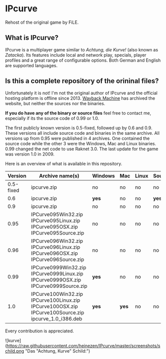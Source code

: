 # IPcurve

Rehost of the original game by FiLE.

## What is IPcurve?

IPcurve is a multiplayer game similar to *Achtung, die Kurve!* (also known as *Zatacka*). Its features include local and network play, specials, player profiles and a great range of configurable options. Both German and English are supported languages.

## Is this a complete repository of the orininal files?

Unfortunately it is not! I'm not the original author of IPcurve and the official hosting platform is offline since 2013. [Wayback Machine](https://web.archive.org/web/20080810194009*/http://ozone.game-host.org/kurve/) has archived the website, but neither the sources nor the binaries.

**If you do have any of the binary or source files** feel free to contact me, especially if its the source code of 0.99 or 1.0.

The first publicly known version is 0.5-fixed, followed up by 0.6 and 0.9. These versions all include source code and binaries in the same archive. All versions up from 0.95 were published in 4 archives. One contained the source code while the other 3 were the Windows, Mac and Linux binaries. 0.99 changed the net code to use Raknet 3.0. The last update for the game was version 1.0 in 2009.

Here is an overview of what is available in this repository.

| Version  | Archive name(s)         | Windows | Mac     | Linux | Source  |
|----------|-------------------------|---------|---------|-------|---------|
| 0.5-fixed| ipcurve.zip             | no      | no      | no    | no      |
| 0.6      | ipcurve.zip             | **yes** | no      | no    | **yes** |
| 0.9      | ipcurve.zip             | no      | no      | no    | no      |
| 0.95     | IPCurve095Win32.zip<br>IPCurve095Linux.zip<br>IPCurve095OSX.zip <br> IPCurve095Source.zip | no      | no      | no    | no      |
| 0.96     | IPCurve096Win32.zip<br>IPCurve096Linux.zip<br>IPCurve096OSX.zip <br> IPCurve096Source.zip             | no      | no      | no    | no      |
| 0.99     | IPCurve0999Win32.zip<br>IPCurve0999Linux.zip<br>IPCurve0999OSX.zip <br> IPCurve0999Source.zip             | **yes** | no      | no    | no      |
| 1.0      | IPCurve100Win32.zip<br>IPCurve100Linux.zip<br>IPCurve100OSX.zip <br> IPCurve100Source.zip <br> ipcurve_1.0_i386.deb | **yes** | **yes** | no    | no      |

Every contribution is appreciated.

![kurve](https://raw.githubusercontent.com/heinezen/IPcurve/master/screenshots/schild.png "Das "Achtung, Kurve" Schild:")
